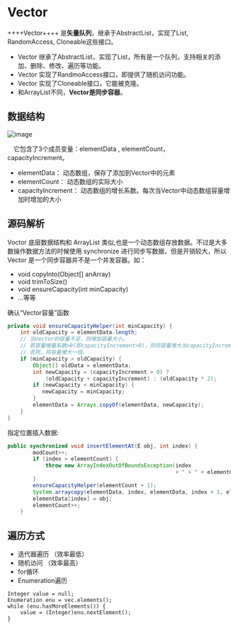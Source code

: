 # Vector
++++Vector++++ 是**矢量队列**，继承于AbstractList，实现了List, RandomAccess, Cloneable这些接口。
- Vector 继承了AbstractList，实现了List，所有是一个队列，支持相关的添加、删除、修改、遍历等功能。
- Vector 实现了RandmoAccess接口，即提供了随机访问功能。
- Vector 实现了Cloneable接口，它能被克隆。
- 和ArrayList不同，**Vector是同步容器**。
## 数据结构
![image](https://images0.cnblogs.com/blog/497634/201401/272347229531613.jpg)

&emsp;它包含了3个成员变量：elementData , elementCount， capacityIncrement。
- elementData： 动态数组，保存了添加到Vector中的元素
- elementCount： 动态数组的实际大小
- capacityIncrement： 动态数组的增长系数。每次当Vector中动态数组容量增加时增加的大小
## 源码解析
Voctor 底层数据结构和 ArrayList 类似,也是一个动态数组存放数据。不过是大多数操作数据方法的时候使用 synchronize 进行同步写数据，但是开销较大，所以 Vector 是一个同步容器并不是一个并发容器。如：
- void copyInto(Object[] anArray)
- void trimToSize()
- void ensureCapacity(int minCapacity)
- ...等等

确认“Vector容量”函数
```java
private void ensureCapacityHelper(int minCapacity) {
    int oldCapacity = elementData.length;
    // 当Vector的容量不足，则增加容量大小。
    // 若容量增量系数>0(即capacityIncrement>0)，则将容量增大当capacityIncrement
    // 否则，将容量增大一倍。
    if (minCapacity > oldCapacity) {
        Object[] oldData = elementData;
        int newCapacity = (capacityIncrement > 0) ?
            (oldCapacity + capacityIncrement) : (oldCapacity * 2);
        if (newCapacity < minCapacity) {
           newCapacity = minCapacity;
        }
        elementData = Arrays.copyOf(elementData, newCapacity);
    }
}
```
指定位置插入数据:
```java
public synchronized void insertElementAt(E obj, int index) {
        modCount++;
        if (index > elementCount) {
            throw new ArrayIndexOutOfBoundsException(index
                                                     + " > " + elementCount);
        }
        ensureCapacityHelper(elementCount + 1);
        System.arraycopy(elementData, index, elementData, index + 1, elementCount - index);
        elementData[index] = obj;
        elementCount++;
    }
```

## 遍历方式
- 迭代器遍历 （效率最低）
- 随机访问  （效率最高）
- for循环
- Enumeration遍历

```
Integer value = null;
Enumeration enu = vec.elements();
while (enu.hasMoreElements()) {
    value = (Integer)enu.nextElement();
}
```
